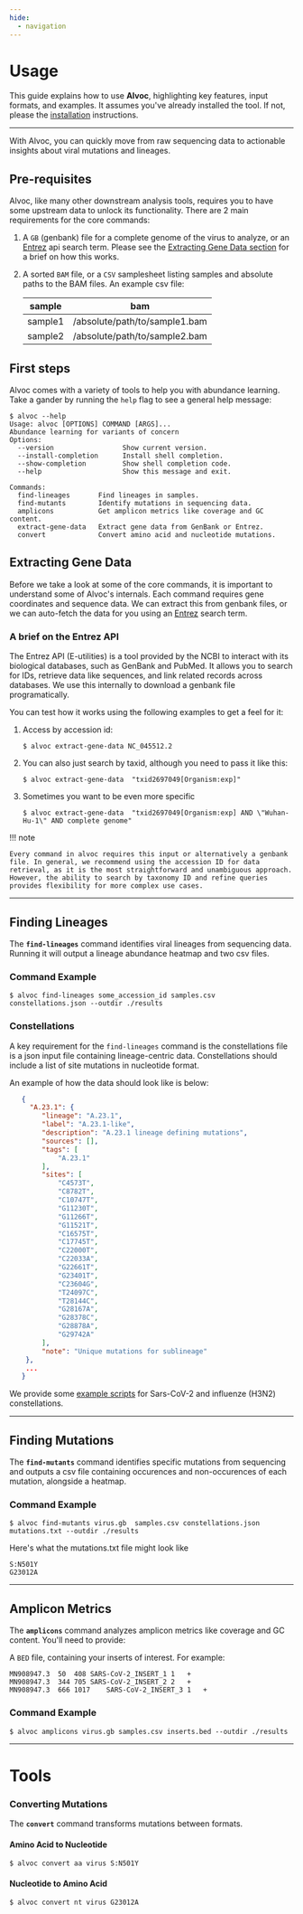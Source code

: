 ```yaml
---
hide:
  - navigation
---
```


# Usage

This guide explains how to use **Alvoc**, highlighting key features, input formats, and examples. It assumes you've already installed the tool. If not, please the [installation](index.md) instructions.

---

With Alvoc, you can quickly move from raw sequencing data to actionable insights about viral mutations and lineages.

## Pre-requisites

Alvoc, like many other downstream analysis tools, requires you to have some upstream data to unlock its functionality. There are 2 main requirements for the core commands:

1. A `GB` (genbank) file for a complete genome of the virus to analyze, or an [Entrez](https://www.ncbi.nlm.nih.gov/books/NBK25501/) api search term. Please see the [Extracting Gene Data section](#extracting-gene-data) for a brief on how this works.

2. A sorted `BAM` file, or a `CSV` samplesheet listing samples and absolute paths to the BAM files. An example csv file:

   | sample  | bam                           |
   | ------- | ----------------------------- |
   | sample1 | /absolute/path/to/sample1.bam |
   | sample2 | /absolute/path/to/sample2.bam |

## First steps

Alvoc comes with a variety of tools to help you with abundance learning. Take a gander by running the `help` flag to see a general help message:

<!-- termynal -->

```console
$ alvoc --help
Usage: alvoc [OPTIONS] COMMAND [ARGS]...
Abundance learning for variants of concern
Options:
  --version                 Show current version.
  --install-completion      Install shell completion.
  --show-completion         Show shell completion code.
  --help                    Show this message and exit.

Commands:
  find-lineages       Find lineages in samples.
  find-mutants        Identify mutations in sequencing data.
  amplicons           Get amplicon metrics like coverage and GC content.
  extract-gene-data   Extract gene data from GenBank or Entrez.
  convert             Convert amino acid and nucleotide mutations.
```

## Extracting Gene Data

Before we take a look at some of the core commands, it is important to understand some of Alvoc's internals. Each command requires gene coordinates and sequence data. We can extract this from genbank files, or we can auto-fetch the data for you using an [Entrez](https://www.ncbi.nlm.nih.gov/books/NBK25501/) search term.

### A brief on the Entrez API

The Entrez API (E-utilities) is a tool provided by the NCBI to interact with its biological databases, such as GenBank and PubMed. It allows you to search for IDs, retrieve data like sequences, and link related records across databases. We use this internally to download a genbank file programatically.

You can test how it works using the following examples to get a feel for it:

1. Access by accession id:

   <!-- termynal -->

   ```console
   $ alvoc extract-gene-data NC_045512.2
   ```

2. You can also just search by taxid, although you need to pass it like this:

   <!-- termynal -->

   ```console
   $ alvoc extract-gene-data  "txid2697049[Organism:exp]"
   ```

3. Sometimes you want to be even more specific

   <!-- termynal -->

   ```console
   $ alvoc extract-gene-data  "txid2697049[Organism:exp] AND \"Wuhan-Hu-1\" AND complete genome"
   ```

!!! note

    Every command in alvoc requires this input or alternatively a genbank file. In general, we recommend using the accession ID for data retrieval, as it is the most straightforward and unambiguous approach. However, the ability to search by taxonomy ID and refine queries provides flexibility for more complex use cases.

---

## Finding Lineages

The **`find-lineages`** command identifies viral lineages from sequencing data. Running it will output a lineage abundance heatmap and two csv files. 

### Command Example

<!-- termynal -->

```console
$ alvoc find-lineages some_accession_id samples.csv constellations.json --outdir ./results
```

### Constellations

A key requirement for the `find-lineages` command is the constellations file is a json input file containing lineage-centric data. Constellations should include a list of site mutations in nucleotide format. 

An example of how the data should look like is below:

```json
   {
     "A.23.1": {
        "lineage": "A.23.1",
        "label": "A.23.1-like",
        "description": "A.23.1 lineage defining mutations",
        "sources": [],
        "tags": [
            "A.23.1"
        ],
        "sites": [
            "C4573T",
            "C8782T",
            "C10747T",
            "G11230T",
            "G11266T",
            "G11521T",
            "C16575T",
            "C17745T",
            "C22000T",
            "C22033A",
            "G22661T",
            "G23401T",
            "C23604G",
            "T24097C",
            "T28144C",
            "G28167A",
            "G28378C",
            "G28878A",
            "G29742A"
        ],
        "note": "Unique mutations for sublineage"
    },
    ...
   }
```

We provide some [example scripts](https://github.com/alvoc/alvoc/tree/main/examples) for Sars-CoV-2 and influenze (H3N2) constellations. 


---

## Finding Mutations

The **`find-mutants`** command identifies specific mutations from sequencing and outputs a csv file containing occurences and non-occurences of each mutation, alongside a heatmap.

### Command Example

<!-- termynal -->
```console
$ alvoc find-mutants virus.gb  samples.csv constellations.json mutations.txt --outdir ./results
```

Here's what the mutations.txt  file might look like
```text
S:N501Y
G23012A
```

---

## Amplicon Metrics

The **`amplicons`** command analyzes amplicon metrics like coverage and GC content. You'll need to provide:

A `BED` file, containing your inserts of interest. For example:

```text
MN908947.3	50	408	SARS-CoV-2_INSERT_1	1	+
MN908947.3	344	705	SARS-CoV-2_INSERT_2	2	+
MN908947.3	666	1017	SARS-CoV-2_INSERT_3	1	+
```

### Command Example

<!-- termynal -->

```console
$ alvoc amplicons virus.gb samples.csv inserts.bed --outdir ./results
```

---
# Tools

### Converting Mutations

The **`convert`** command transforms mutations between formats.

#### Amino Acid to Nucleotide

<!-- termynal -->

```console
$ alvoc convert aa virus S:N501Y
```

#### Nucleotide to Amino Acid

<!-- termynal -->

```console
$ alvoc convert nt virus G23012A 
```